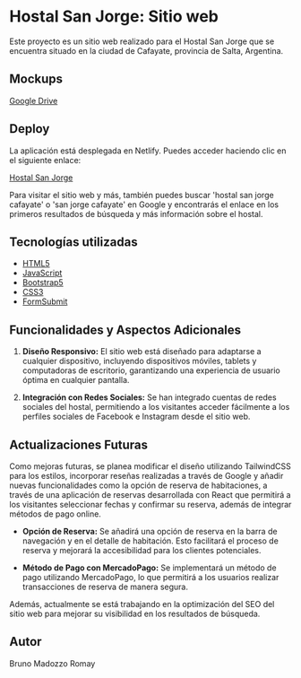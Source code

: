 # Hostal San Jorge: Sitio web

Este proyecto es un sitio web realizado para el Hostal San Jorge que se encuentra situado en la ciudad de Cafayate, provincia de Salta, Argentina.

## Mockups

[Google Drive](https://drive.google.com/drive/folders/1DX0pWjqHntaSFXqN-AdEaBdClDaI9SWi)

## Deploy

La aplicación está desplegada en Netlify. Puedes acceder haciendo clic en el siguiente enlace:

[Hostal San Jorge](https://hostalsanjorgecafayate.netlify.app/)

Para visitar el sitio web y más, también puedes buscar 'hostal san jorge cafayate' o 'san jorge cafayate' en Google y encontrarás el enlace en los primeros resultados de búsqueda y más información sobre el hostal.

## Tecnologías utilizadas

- [HTML5](https://developer.mozilla.org/es/docs/Glossary/HTML5)
- [JavaScript](https://developer.mozilla.org/es/docs/Web/JavaScript)
- [Bootstrap5](https://getbootstrap.com/)
- [CSS3](https://developer.mozilla.org/es/docs/Web/CSS)
- [FormSubmit](https://formsubmit.co/)

## Funcionalidades y Aspectos Adicionales

1. **Diseño Responsivo:** El sitio web está diseñado para adaptarse a cualquier dispositivo, incluyendo dispositivos móviles, tablets y computadoras de escritorio, garantizando una experiencia de usuario óptima en cualquier pantalla.

3. **Integración con Redes Sociales:** Se han integrado cuentas de redes sociales del hostal, permitiendo a los visitantes acceder fácilmente a los perfiles sociales de Facebook e Instagram desde el sitio web.

## Actualizaciones Futuras

Como mejoras futuras, se planea modificar el diseño utilizando TailwindCSS para los estilos, incorporar reseñas realizadas a través de Google y añadir nuevas funcionalidades como la opción de reserva de habitaciones, a través de una aplicación de reservas desarrollada con React que permitirá a los visitantes seleccionar fechas y confirmar su reserva, además de integrar métodos de pago online.

- **Opción de Reserva:** Se añadirá una opción de reserva en la barra de navegación y en el detalle de habitación. Esto facilitará el proceso de reserva y mejorará la accesibilidad para los clientes potenciales.

- **Método de Pago con MercadoPago:** Se implementará un método de pago utilizando MercadoPago, lo que permitirá a los usuarios realizar transacciones de reserva de manera segura.

Además, actualmente se está trabajando en la optimización del SEO del sitio web para mejorar su visibilidad en los resultados de búsqueda.

## Autor

Bruno Madozzo Romay
